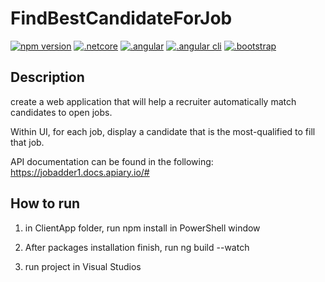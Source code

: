 # FindBestCandidateForJob

[![npm version](https://badge.fury.io/js/%40angular%2Fmaterial.svg)](https://www.npmjs.com/package/%40angular%2Fmaterial)
[![.netcore](https://img.shields.io/badge/.net%20core-2.1.3-blue.svg)](https://github.com/dotnet/core)
[![.angular](https://img.shields.io/badge/angular-5.1.3-yellow.svg)](https://github.com/angular)
[![.angular cli](https://img.shields.io/badge/angular%20cli-1.6.3-lightgrey.svg)](https://github.com/angular/angular-cli)
[![.bootstrap](https://img.shields.io/badge/bootstrap-3.3.7-red.svg)](https://github.com/angular/angular-cli)
 
## Description
 
create a web application that will help a recruiter
automatically match candidates to open jobs.

Within UI, for each job, display a candidate that is the most-qualified to fill that job.

API documentation can be found in the following:
https://jobadder1.docs.apiary.io/#
 
## How to run

1. in ClientApp folder, run npm install in PowerShell window

2. After packages installation finish, run ng build --watch

3. run project in Visual Studios
